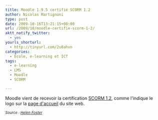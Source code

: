 ```yaml
---
title: Moodle 1.9.5 certifié SCORM 1.2
author: Nicolas Martignoni
type: post
date: 2009-10-16T13:21:15+00:00
url: /2009/10/moodle-certifie-scorm-1-2/
aktt_notify_twitter:
  - yes
yourls_shorturl:
  - http://tinyurl.com/2u8ahxn
categories:
  - École, e-learning et ICT
tags:
  - e-learning
  - LMS
  - Moodle
  - SCORM

---
```

Moodle vient de recevoir la certification [SCORM 1.2][1], comme l'indique le logo sur la [page d'accueil][2] du site web.

_<small>Source : <a href="http://moodle.org/blog/index.php?postid=5546">Helen Foster</a></small>_

 [1]: http://www.adlnet.org/Technologies/scorm/default.aspx
 [2]: http://moodle.org/